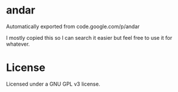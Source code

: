 # andar

Automatically exported from code.google.com/p/andar

I mostly copied this so I can search it easier but feel free to use it for whatever.

# License

Licensed under a GNU GPL v3 license.
